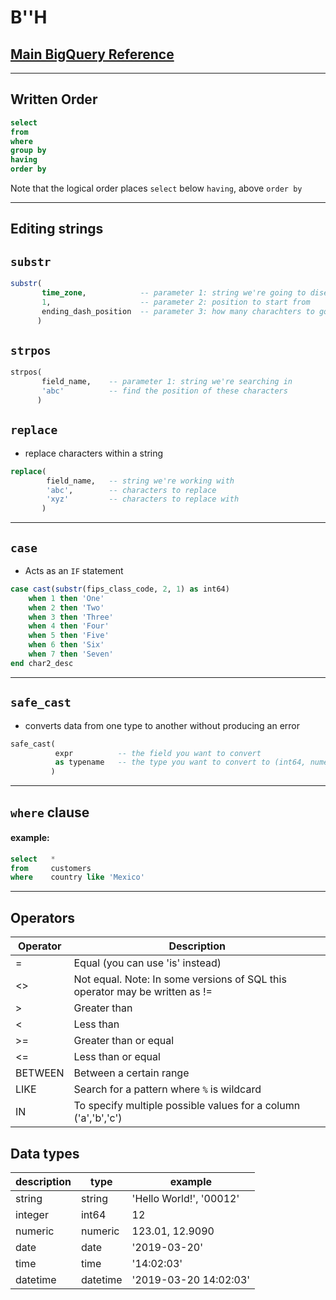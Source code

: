 # B''H

## [Main BigQuery Reference](https://cloud.google.com/bigquery/docs/reference/standard-sql/functions-and-operators)

---

## Written Order

```sql
select  
from 
where 
group by 
having 
order by 
```

Note that the logical order places `select` below `having`, above `order by`

---

## Editing strings

## `substr`

```sql
substr(
       time_zone,            -- parameter 1: string we're going to disect
       1,                    -- parameter 2: position to start from
       ending_dash_position  -- parameter 3: how many charachters to go for 
      )
```

## `strpos`

```sql
strpos(
       field_name,    -- parameter 1: string we're searching in
       'abc'          -- find the position of these characters
      )
```

## `replace`
- replace characters within a string

```sql
replace(
        field_name,   -- string we're working with
        'abc',        -- characters to replace
        'xyz'         -- characters to replace with
       )
```

---

## `case`
- Acts as an `IF` statement

```sql
case cast(substr(fips_class_code, 2, 1) as int64)
    when 1 then 'One'
    when 2 then 'Two'
    when 3 then 'Three'
    when 4 then 'Four'
    when 5 then 'Five'
    when 6 then 'Six'
    when 7 then 'Seven'
end char2_desc
```

---

## `safe_cast`
- converts data from one type to another without producing an error

```sql
safe_cast(
          expr          -- the field you want to convert
          as typename   -- the type you want to convert to (int64, numeric, string, date, etc)
         )
```

---

## `where` clause

#### example:
```sql
select   *
from     customers
where    country like 'Mexico'
```

---

## Operators
|Operator|Description|
|---|---|
|=|Equal (you can use 'is' instead) |
|<>|Not equal. Note: In some versions of SQL this operator may be written as !=|
|>|Greater than|
|<|Less than|
|>=|Greater than or equal|
|<=|Less than or equal|
|BETWEEN|Between a certain range|
|LIKE|Search for a pattern where `%` is wildcard|
|IN|To specify multiple possible values for a column ('a','b','c') |

## Data types
|description|type|example|
|---|---|---|
|string|string|'Hello World!', '00012'|
|integer|int64|12|
|numeric|numeric|123.01, 12.9090|
|date|date|'2019-03-20'|
|time|time|'14:02:03'|
|datetime|datetime|'2019-03-20 14:02:03'|